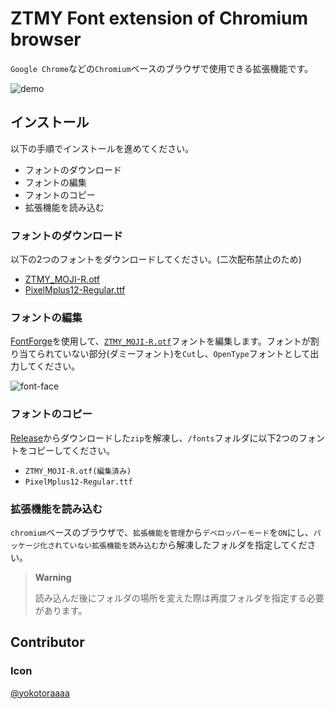 # ZTMY Font extension of Chromium browser

`Google Chrome`などの`Chromium`ベースのブラウザで使用できる拡張機能です。

![demo](https://www.dropbox.com/s/cjmv445qm9fst69/demo.png?raw=1)

## インストール

以下の手順でインストールを進めてください。

- フォントのダウンロード
- フォントの編集
- フォントのコピー
- 拡張機能を読み込む

### フォントのダウンロード

以下の2つのフォントをダウンロードしてください。(二次配布禁止のため)

- [ZTMY_MOJI-R.otf](https://zutomayo.net/font/)
- [PixelMplus12-Regular.ttf](https://itouhiro.hatenablog.com/entry/20130602/font)

### フォントの編集

[FontForge](https://fontforge.org/)を使用して、[`ZTMY_MOJI-R.otf`](https://zutomayo.net/font/)フォントを編集します。フォントが割り当てられていない部分(ダミーフォント)を`Cut`し、`OpenType`フォントとして出力してください。

![font-face](https://www.dropbox.com/s/6gjti8nbmho96gp/font-face.png?raw=1)

### フォントのコピー

[Release](https://github.com/wiyco/ZTMY-font-chromium/releases)からダウンロードした`zip`を解凍し、`/fonts`フォルダに以下2つのフォントをコピーしてください。

- `ZTMY_MOJI-R.otf(編集済み)`
- `PixelMplus12-Regular.ttf`

### 拡張機能を読み込む

`chromium`ベースのブラウザで、`拡張機能を管理`から`デベロッパーモード`を`ON`にし、`パッケージ化されていない拡張機能を読み込む`から解凍したフォルダを指定してください。

> **Warning**
> 
> 読み込んだ後にフォルダの場所を変えた際は再度フォルダを指定する必要があります。

## Contributor

### Icon

[@yokotoraaaa](https://twitter.com/yokotoraaaa)
